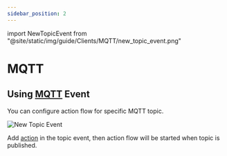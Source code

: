 ```yaml
---
sidebar_position: 2
---
```


import NewTopicEvent from "@site/static/img/guide/Clients/MQTT/new_topic_event.png"


# MQTT

## Using [MQTT](https://mqtt.org/) Event

You can configure action flow for specific MQTT topic.

<div class= "myResponsiveImg">
    <img src={NewTopicEvent} alt="New Topic Event"/>
</div>

Add [action](../../Workflow/Action) in the topic event, then action flow will be started when topic is published.
